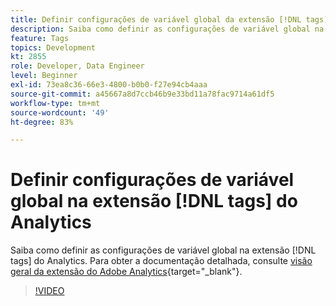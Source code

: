 ```yaml
---
title: Definir configurações de variável global da extensão [!DNL tags] do Analytics
description: Saiba como definir as configurações de variável global na extensão [!DNL tags] do Analytics.
feature: Tags
topics: Development
kt: 2855
role: Developer, Data Engineer
level: Beginner
exl-id: 73ea8c36-66e3-4800-b0b0-f27e94cb4aaa
source-git-commit: a45667a8d7ccb46b9e33bd11a78fac9714a61df5
workflow-type: tm+mt
source-wordcount: '49'
ht-degree: 83%

---
```


# Definir configurações de variável global na extensão [!DNL tags] do Analytics

Saiba como definir as configurações de variável global na extensão [!DNL tags] do Analytics. Para obter a documentação detalhada, consulte [visão geral da extensão do Adobe Analytics](https://experienceleague.adobe.com/docs/experience-platform/tags/extensions/client/analytics/overview.html?lang=pt-BR){target="_blank"}.

>[!VIDEO](https://video.tv.adobe.com/v/3427928/?quality=12&learn=on&captions=por_br)
